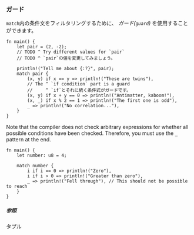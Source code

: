 ### ガード

`match`内の条件文をフィルタリングするために、 *ガード(`guard`)*
を使用することができます。

    fn main() {
        let pair = (2, -2);
        // TODO ^ Try different values for `pair`
        // TODO ^ `pair`の値を変更してみましょう。

        println!("Tell me about {:?}", pair);
        match pair {
            (x, y) if x == y => println!("These are twins"),
            // The ^ `if condition` part is a guard
            //     ^ `if`とそれに続く条件式がガードです。
            (x, y) if x + y == 0 => println!("Antimatter, kaboom!"),
            (x, _) if x % 2 == 1 => println!("The first one is odd"),
            _ => println!("No correlation..."),
        }
    }

Note that the compiler does not check arbitrary expressions for whether
all possible conditions have been checked. Therefore, you must use the
`_` pattern at the end.

    fn main() {
        let number: u8 = 4;

        match number {
            i if i == 0 => println!("Zero"),
            i if i > 0 => println!("Greater than zero"),
            _ => println!("Fell through"), // This should not be possible to reach
        }
    }

##### 参照

タプル

